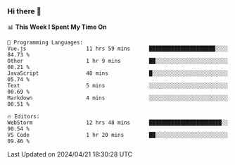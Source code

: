 ### Hi there 👋

<!--
**asdf12303116/asdf12303116** is a ✨ _special_ ✨ repository because its `README.md` (this file) appears on your GitHub profile.

Here are some ideas to get you started:

- 🔭 I’m currently working on ...
- 🌱 I’m currently learning ...
- 👯 I’m looking to collaborate on ...
- 🤔 I’m looking for help with ...
- 💬 Ask me about ...
- 📫 How to reach me: ...
- 😄 Pronouns: ...
- ⚡ Fun fact: ...
-->

<!--START_SECTION:waka-->
📊 **This Week I Spent My Time On** 

```text
💬 Programming Languages: 
Vue.js                   11 hrs 59 mins      █████████████████████░░░░   84.73 % 
Other                    1 hr 9 mins         ██░░░░░░░░░░░░░░░░░░░░░░░   08.21 % 
JavaScript               48 mins             █░░░░░░░░░░░░░░░░░░░░░░░░   05.74 % 
Text                     5 mins              ░░░░░░░░░░░░░░░░░░░░░░░░░   00.69 % 
Markdown                 4 mins              ░░░░░░░░░░░░░░░░░░░░░░░░░   00.51 % 

🔥 Editors: 
WebStorm                 12 hrs 48 mins      ███████████████████████░░   90.54 % 
VS Code                  1 hr 20 mins        ██░░░░░░░░░░░░░░░░░░░░░░░   09.46 % 
```


 Last Updated on 2024/04/21 18:30:28 UTC
<!--END_SECTION:waka-->
